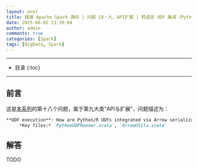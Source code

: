 ```yaml
---
layout: post
title: 精通 Apache Spark 源码 | 问题 18・九、API扩展 | 跨语言 UDF 集成（Python/R 与 Arrow 序列化优化）
date: 2025-06-02 13:39:04
author: admin
comments: true
categories: [Spark]
tags: [BigData, Spark]
---
```


<!-- more -->

---

* 目录
{:toc}
---

## 前言

这是[本系列](../master-in-apache-spark-with-source-code-00)的第十八个问题，属于第九大类"API与扩展"，问题描述为：

```markdown
**UDF execution**: How are Python/R UDFs integrated via Arrow serialization?  
     *Key files:* `PythonUDFRunner.scala`, `ArrowUtils.scala`
```

## 解答

TODO